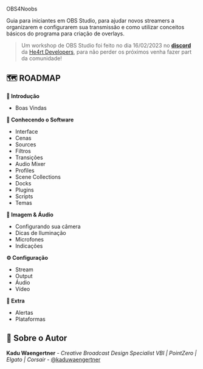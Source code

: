 OBS4Noobs

Guia para iniciantes em OBS Studio, para ajudar novos streamers a organizarem e configurarem sua transmissão e como utilizar conceitos básicos do programa para criação de overlays.

> Um workshop de OBS Studio foi feito no dia 16/02/2023 no [**discord**](https://discord.com/invite/5kwDQuv) da [He4rt Developers](https://heartdevs.com/), para não perder os próximos venha fazer part da comunidade!

## 🗺️ ROADMAP

**👋 Introdução**

 - Boas Vindas

**🧰 Conhecendo o Software**
- Interface
- Cenas
- Sources
- Filtros
- Transições
- Audio Mixer
- Profiles
- Scene Collections
- Docks
- Plugins
- Scripts
- Temas

**🎥 Imagem & Áudio**
- Configurando sua câmera
- Dicas de Iluminação
- Microfones
- Indicações

**⚙️ Configuração**
- Stream
- Output
- Áudio
- Vídeo

**🎁 Extra**
- Alertas
- Plataformas

## 👤 Sobre o Autor

 **Kadu Waengertner** - _Creative Broadcast Design Specialist VBI | PointZero | Elgato | Corsair_ - [@kaduwaengertner](https://twitter.com/kaduwaengertner)
